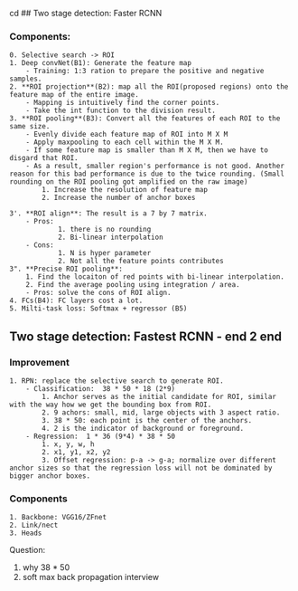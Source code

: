 cd ## Two stage detection: Faster RCNN
### Components:
	0. Selective search -> ROI
	1. Deep convNet(B1): Generate the feature map
		- Training: 1:3 ration to prepare the positive and negative samples. 
	2. **ROI projection**(B2): map all the ROI(proposed regions) onto the feature map of the entire image. 
		- Mapping is intuitively find the corner points.
		- Take the int function to the division result.
	3. **ROI pooling**(B3): Convert all the features of each ROI to the same size. 
		- Evenly divide each feature map of ROI into M X M
		- Apply maxpooling to each cell within the M X M.
		- If some feature map is smaller than M X M, then we have to disgard that ROI. 
		- As a result, smaller region's performance is not good. Another reason for this bad performance is due to the twice rounding. (Small rounding on the ROI pooling got amplified on the raw image)
			1. Increase the resolution of feature map
			2. Increase the number of anchor boxes

	3'. **ROI align**: The result is a 7 by 7 matrix. 
		- Pros: 
				1. there is no rounding
				2. Bi-linear interpolation
		- Cons: 
				1. N is hyper parameter
				2. Not all the feature points contributes
	3". **Precise ROI pooling**: 
		1. Find the locaiton of red points with bi-linear interpolation.
		2. Find the average pooling using integration / area. 
		- Pros: solve the cons of ROI align. 
	4. FCs(B4): FC layers cost a lot. 
	5. Milti-task loss: Softmax + regressor (B5)

## Two stage detection: Fastest RCNN - end 2 end 
### Improvement
	1. RPN: replace the selective search to generate ROI.
		- Classification:  38 * 50 * 18 (2*9)
			1. Anchor serves as the initial candidate for ROI, similar with the way how we get the bounding box from ROI. 
			2. 9 achors: small, mid, large objects with 3 aspect ratio.
			3. 38 * 50: each point is the center of the anchors. 
			4. 2 is the indicator of background or foreground. 
		- Regression:  1 * 36 (9*4) * 38 * 50 
			1. x, y, w, h
			2. x1, y1, x2, y2
			3. Offset regression: p-a -> g-a; normalize over different anchor sizes so that the regression loss will not be dominated by bigger anchor boxes. 

### Components
	1. Backbone: VGG16/ZFnet
	2. Link/nect 
	3. Heads


Question: 
1. why 38 * 50
2. soft max back propagation interview







